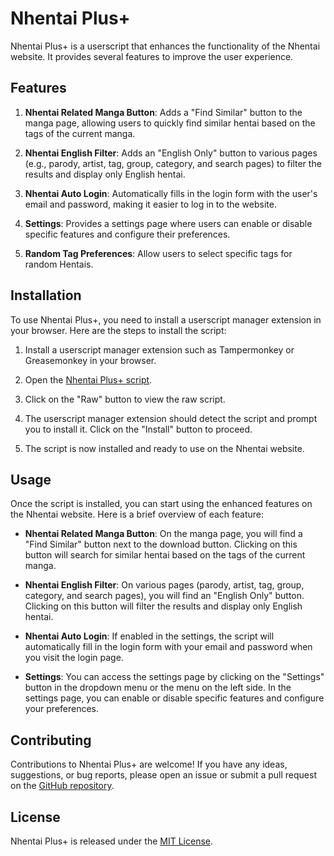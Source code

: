 # Nhentai Plus+

Nhentai Plus+ is a userscript that enhances the functionality of the Nhentai website. It provides several features to improve the user experience.

## Features

1. **Nhentai Related Manga Button**: Adds a "Find Similar" button to the manga page, allowing users to quickly find similar hentai based on the tags of the current manga.

2. **Nhentai English Filter**: Adds an "English Only" button to various pages (e.g., parody, artist, tag, group, category, and search pages) to filter the results and display only English hentai.

3. **Nhentai Auto Login**: Automatically fills in the login form with the user's email and password, making it easier to log in to the website.

4. **Settings**: Provides a settings page where users can enable or disable specific features and configure their preferences.

5. **Random Tag Preferences**: Allow users to select specific tags for random Hentais.

## Installation

To use Nhentai Plus+, you need to install a userscript manager extension in your browser. Here are the steps to install the script:

1. Install a userscript manager extension such as Tampermonkey or Greasemonkey in your browser.

2. Open the [Nhentai Plus+ script](Nhentai%20Plus%2B.user.js).

3. Click on the "Raw" button to view the raw script.

4. The userscript manager extension should detect the script and prompt you to install it. Click on the "Install" button to proceed.

5. The script is now installed and ready to use on the Nhentai website.

## Usage

Once the script is installed, you can start using the enhanced features on the Nhentai website. Here is a brief overview of each feature:

- **Nhentai Related Manga Button**: On the manga page, you will find a "Find Similar" button next to the download button. Clicking on this button will search for similar hentai based on the tags of the current manga.

- **Nhentai English Filter**: On various pages (parody, artist, tag, group, category, and search pages), you will find an "English Only" button. Clicking on this button will filter the results and display only English hentai.

- **Nhentai Auto Login**: If enabled in the settings, the script will automatically fill in the login form with your email and password when you visit the login page.

- **Settings**: You can access the settings page by clicking on the "Settings" button in the dropdown menu or the menu on the left side. In the settings page, you can enable or disable specific features and configure your preferences.

## Contributing

Contributions to Nhentai Plus+ are welcome! If you have any ideas, suggestions, or bug reports, please open an issue or submit a pull request on the [GitHub repository](https://github.com/longkidkoolstar/Nhentai-Plus).

## License

Nhentai Plus+ is released under the [MIT License](LICENSE).